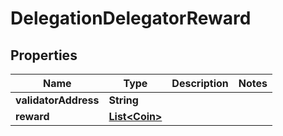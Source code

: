 
# DelegationDelegatorReward

## Properties
Name | Type | Description | Notes
------------ | ------------- | ------------- | -------------
**validatorAddress** | **String** |  | 
**reward** | [**List&lt;Coin&gt;**](Coin.md) |  | 



